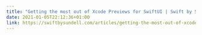 ```yaml
---
title: "Getting the most out of Xcode Previews for SwiftUI | Swift by Sundell"
date: 2021-01-05T22:12:36+01:00
link: https://swiftbysundell.com/articles/getting-the-most-out-of-xcode-previews/
---
```


